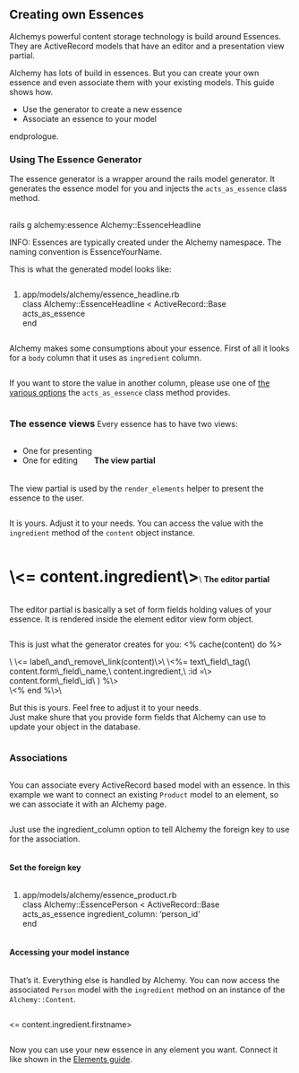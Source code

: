 Creating own Essences
---------------------

Alchemys powerful content storage technology is build around Essences.
They are ActiveRecord models that have an editor and a presentation view
partial.

Alchemy has lots of build in essences. But you can create your own
essence and even associate them with your existing models. This guide
shows how.

-   Use the generator to create a new essence
-   Associate an essence to your model

endprologue.

### Using The Essence Generator

The essence generator is a wrapper around the rails model generator. It
generates the essence model for you and injects the
<code>acts\_as\_essence</code> class method.

<shell>\
 rails g alchemy:essence Alchemy::EssenceHeadline\
</shell>

INFO: Essences are typically created under the Alchemy namespace. The
naming convention is EssenceYourName.

This is what the generated model looks like:

<ruby>

1.  app/models/alchemy/essence\_headline.rb\
    class Alchemy::EssenceHeadline \< ActiveRecord::Base\
     acts\_as\_essence\
    end\
    </ruby>

Alchemy makes some consumptions about your essence. First of all it
looks for a <code>body</code> column that it uses as
<code>ingredient</code> column.

If you want to store the value in another column, please use one of [the
various
options](http://rubydoc.info/github/magiclabs/alchemy_cms/Alchemy/Essence/ClassMethods:acts_as_essence)
the <code>acts\_as\_essence</code> class method provides.

### The essence views

Every essence has to have two views:

-   One for presenting
-   One for editing

#### The view partial

The view partial is used by the <code>render\_elements</code> helper to
present the essence to the user.

It is yours. Adjust it to your needs. You can access the value with the
<code>ingredient</code> method of the <code>content</code> object
instance.

<erb>

<!-- app/views/alchemy/essences/_essence_headline_view.html.erb -->
<h1>
\<= content.ingredient\></h1>\
</erb>

#### The editor partial

The editor partial is basically a set of form fields holding values of
your essence. It is rendered inside the element editor view form object.

This is just what the generator creates for you:

<erb>

<!-- app/views/alchemy/essences/_essence_headline_editor.html.erb -->
\<% cache(content) do %\>

<div class="essence_headline content_editor" id="<%= content.dom_id %>
"\>\
 \<= label\_and\_remove\_link(content)\>\
 \<%= text\_field\_tag(\
 content.form\_field\_name,\
 content.ingredient,\
 :id =\> content.form\_field\_id\
 ) %\>

</div>
\<% end %\>\
</erb>

But this is yours. Feel free to adjust it to your needs.\
Just make shure that you provide form fields that Alchemy can use to
update your object in the database.

### Associations

You can associate every ActiveRecord based model with an essence. In
this example we want to connect an existing <code>Product</code> model
to an element, so we can associate it with an Alchemy page.

Just use the ingredient\_column option to tell Alchemy the foreign key
to use for the association.

#### Set the foreign key

<ruby>

1.  app/models/alchemy/essence\_product.rb\
    class Alchemy::EssencePerson \< ActiveRecord::Base\
     acts\_as\_essence ingredient\_column: ‘person\_id’\
    end\
    </ruby>

#### Accessing your model instance

That’s it. Everything else is handled by Alchemy. You can now access the
associated <code>Person</code> model with the <code>ingredient</code>
method on an instance of the <code>Alchemy::Content</code>.

<erb>

<!-- app/views/alchemy/essences/_essence_person_view.html.erb -->
\<= content.ingredient.firstname\>\
</erb>

Now you can use your new essence in any element you want. Connect it
like shown in the [Elements guide](elements.html).\
 

